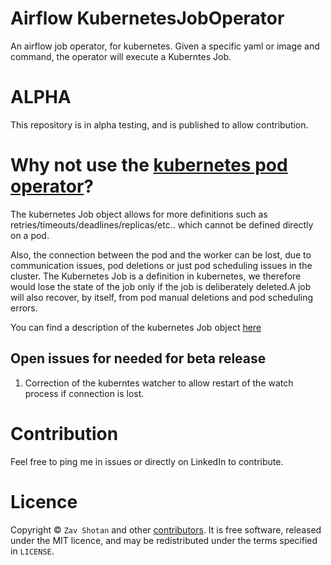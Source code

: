 # Airflow KubernetesJobOperator

An airflow job operator, for kubernetes. Given a specific yaml or image and command,
the operator will execute a Kuberntes Job.

# ALPHA

This repository is in alpha testing, and is published
to allow contribution.

# Why not use the [kubernetes pod operator](https://github.com/apache/airflow/blob/master/airflow/contrib/operators/kubernetes_pod_operator.p)?

The kubernetes Job object allows for more definitions such as retries/timeouts/deadlines/replicas/etc.. which cannot be defined directly on a pod.

Also, the connection between the pod and the worker can be lost, due to communication issues,
pod deletions or just pod scheduling issues in the cluster. The Kubernetes Job is a definition in kubernetes, we therefore would lose the state of the job only if the job is deliberately deleted.A job will also recover, by itself, from pod manual deletions and pod scheduling errors.

You can find a description of the kubernetes Job object [here](https://kubernetes.io/docs/concepts/workloads/controllers/jobs-run-to-completion/)

## Open issues for needed for beta release

1. Correction of the kuberntes watcher to allow restart of the watch process
   if connection is lost.

# Contribution

Feel free to ping me in issues or directly on LinkedIn to contribute.

# Licence

Copyright ©
`Zav Shotan` and other [contributors](https://github.com/LamaAni/postgres-xl-helm/graphs/contributors).
It is free software, released under the MIT licence, and may be redistributed under the terms specified in `LICENSE`.
